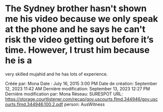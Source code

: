 # The Sydney brother hasn't shown me his video because we only speak at the phone and he says he can't risk the video getting out before it’s time. However, l trust him because he is a
very skilled mujahid and he has lots of experience.

Créée par: Mona
Date : July 16, 2015 3:00 PM
Date de création: September 12, 2023 11:42 AM
Dernière modification: September 13, 2023 12:27 PM
Dernière modification par: Mona
Réseau: SURESPOT
URL: https://storage.courtlistener.com/recap/gov.uscourts.flmd.344946/gov.uscourts.flmd.344946.100.2.pdf
person: AusWitness